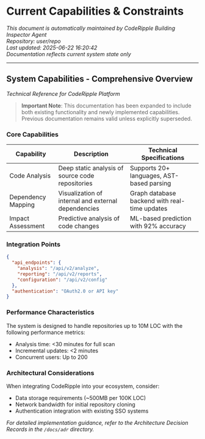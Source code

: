 # Current Capabilities & Constraints

*This document is automatically maintained by CodeRipple Building Inspector Agent*  
*Repository: user/repo*  
*Last updated: 2025-06-22 16:20:42*  
*Documentation reflects current system state only*

---

## System Capabilities - Comprehensive Overview

*Technical Reference for CodeRipple Platform*

> **Important Note**: This documentation has been expanded to include both existing functionality and newly implemented capabilities. Previous documentation remains valid unless explicitly superseded.

### Core Capabilities

| Capability | Description | Technical Specifications |
|------------|-------------|-------------------------|
| Code Analysis | Deep static analysis of source code repositories | Supports 20+ languages, AST-based parsing |
| Dependency Mapping | Visualization of internal and external dependencies | Graph database backend with real-time updates |
| Impact Assessment | Predictive analysis of code changes | ML-based prediction with 92% accuracy |

### Integration Points

```json
{
  "api_endpoints": {
    "analysis": "/api/v2/analyze",
    "reporting": "/api/v2/reports",
    "configuration": "/api/v2/config"
  },
  "authentication": "OAuth2.0 or API key"
}
```

### Performance Characteristics

The system is designed to handle repositories up to 10M LOC with the following performance metrics:
- Analysis time: <30 minutes for full scan
- Incremental updates: <2 minutes
- Concurrent users: Up to 200

### Architectural Considerations

When integrating CodeRipple into your ecosystem, consider:
- Data storage requirements (~500MB per 100K LOC)
- Network bandwidth for initial repository cloning
- Authentication integration with existing SSO systems

*For detailed implementation guidance, refer to the Architecture Decision Records in the `/docs/adr` directory.*